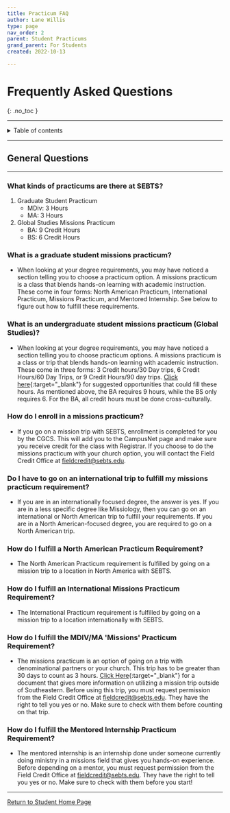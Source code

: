 ```yaml
---
title: Practicum FAQ
author: Lane Willis
type: page
nav_order: 2
parent: Student Practicums
grand_parent: For Students
created: 2022-10-13

---
```


# Frequently Asked Questions
{: .no_toc }

---

<details closed markdown="block">
  <summary>
    Table of contents
  </summary>
  {: .text-delta }
1. TOC
{:toc}
</details>

---

## General Questions

---

### What kinds of practicums are there at SEBTS?
1. Graduate Student Practicum
   * MDiv: 3 Hours
   * MA: 3 Hours
2. Global Studies Missions Practicum
   * BA: 9 Credit Hours
   * BS: 6 Credit Hours

### What is a graduate student missions practicum?
   * When looking at your degree requirements, you may have noticed a section telling you to choose a practicum option. A missions practicum is a class that blends hands-on learning with academic instruction. These come in four forms: North American Practicum, International Practicum, Missions Practicum, and Mentored Internship. See below to figure out how to fulfill these requirements.

### What is an undergraduate student missions practicum (Global Studies)?
   * When looking at your degree requirements, you may have noticed a section telling you to choose practicum options. A missions practicum is a class or trip that blends hands-on learning with academic instruction. These come in three forms: 3 Credit hours/30 Day trips, 6 Credit Hours/60 Day Trips, or 9 Credit Hours/90 day trips. [Click here](https://www.thecgcs.org/fulfill-your-practicum/){:target="_blank"} for suggested opportunities that could fill these hours. As mentioned above, the BA requires 9 hours, while the BS only requires 6. For the BA, all credit hours must be done cross-culturally.

### How do I enroll in a missions practicum?
   * If you go on a mission trip with SEBTS, enrollment is completed for you by the CGCS. This will add you to the CampusNet page and make sure you receive credit for the class with Registrar. If you choose to do the missions practicum with your church option, you will contact the Field Credit Office at [fieldcredit@sebts.edu](mailto:fieldcredit@sebts.edu).

### Do I have to go on an international trip to fulfill my missions practicum requirement?
   * If you are in an internationally focused degree, the answer is yes. If you are in a less specific degree like Missiology, then you can go on an international or North American trip to fulfill your requirements. If you are in a North American-focused degree, you are required to go on a North American trip.

### How do I fulfill a North American Practicum Requirement?
* The North American Practicum requirement is fulfilled by going on a mission trip to a location in North America with SEBTS.

### How do I fulfill an International Missions Practicum Requirement?
* The International Practicum requirement is fulfilled by going on a mission trip to a location internationally with SEBTS.

### How do I fulfill the MDIV/MA 'Missions' Practicum Requirement?
* The missions practicum is an option of going on a trip with denominational partners or your church. This trip has to be greater than 30 days to count as 3 hours. [Click Here](/files/Mission%20Trip%20Credit%20Document.pdf){:target="_blank"} for a document that gives more information on utilizing a mission trip outside of Southeastern. Before using this trip, you must request permission from the Field Credit Office at [fieldcredit@sebts.edu](mailto:fieldcredit@sebts.edu). They have the right to tell you yes or no. Make sure to check with them before counting on that trip.

### How do I fulfill the Mentored Internship Practicum Requirement?
* The mentored internship is an internship done under someone currently doing ministry in a missions field that gives you hands-on experience. Before depending on a mentor, you must request permission from the Field Credit Office at [fieldcredit@sebts.edu](mailto:fieldcredit@sebts.edu). They have the right to tell you yes or no. Make sure to check with them before you start!

---

[Return to Student Home Page](/students)

